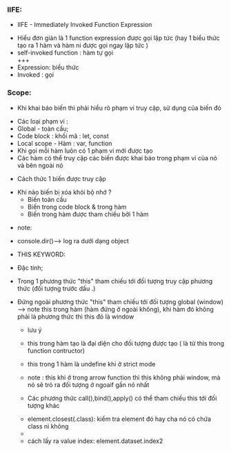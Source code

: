 ### IIFE:
+ IIFE - Immediately Invoked Function Expression 
- Hiểu đơn giản là 1 function expression được gọi lập tức (hay 1 biểu thức tạo ra 1 hàm và hàm ni được gọi ngay lập tức )
- self-invoked function : hàm tự gọi    
+++
- Expression: biểu thức
- Invoked : gọi 
### Scope:
+ Khi khai báo biến thì phải  hiểu rõ phạm vi truy cập, sử dụng của biến đó 
- Các loại phạm vi :
- Global - toàn cầu;
- Code block : khối mã : let, const
- Local scope - Hàm : var, function 
- Khi gọi mỗi hàm luôn có 1 phạm vi mới được tạo 
- Các hàm có thể truy cập các biến được khai báo trong phạm vi của nó và bên ngoài nó 
+ Cách thức 1 biến được truy cập 
- Khi nào biến bị xóa khỏi bộ nhớ ?
  - Biến toàn cầu 
  - Biến trong code block & trong hàm 
  - Biến trong hàm được tham chiếu bởi 1 hàm 


+ note:
- console.dir()--> log ra dưới dạng object

+ THIS KEYWORD:
- Đặc tính;
- Trong 1 phương thức "this" tham chiếu tới đối tượng truy cập phương thức (đối tượng trước dấu .)
- Đứng ngoài phương thức "this" tham chiếu tới đối tượng global  (window) --> note this trong hàm (hàm đứng ở ngoài không), khi hàm đó không phải là phương thức thì this đó là window
  - lưu ý
  + this trong hàm tạo là đại diện cho đối tượng được tạo  ( là từ this trong function contructor)
  + this trong 1 hàm là undefine khi ở strict mode 

  +  note : this khi ở trong arrow function thì this không phải window, mà nó sẽ trỏ ra đối tượng ở ngoaif gần nó nhất

  + Các phương thức call(),bind(),apply() có thể tham chiếu this tới đối tượng khác  


  - element.closest(.class): kiểm tra element đó hay cha nó có chứa class ni không
  - <element data-index="index"></element>
  - cách lấy ra value index: element.dataset.index2

   
